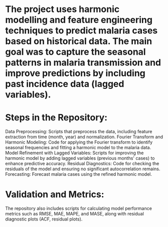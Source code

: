 # The project uses harmonic modelling and feature engineering techniques to predict malaria cases based on historical data. The main goal was to capture the seasonal patterns in malaria transmission and improve predictions by including past incidence data (lagged variables).

# Steps in the Repository:
Data Preprocessing: Scripts that preprocess the data, including feature extraction from time (month, year) and normalization.
Fourier Transform and Harmonic Modeling: Code for applying the Fourier transform to identify seasonal frequencies and fitting a harmonic model to the malaria data.
Model Refinement with Lagged Variables: Scripts for improving the harmonic model by adding lagged variables (previous months' cases) to enhance predictive accuracy.
Residual Diagnostics: Code for checking the residuals of the model and ensuring no significant autocorrelation remains.
Forecasting: Forecast malaria cases using the refined harmonic model.

# Validation and Metrics:
The repository also includes scripts for calculating model performance metrics such as RMSE, MAE, MAPE, and MASE, along with residual diagnostic plots (ACF, residual plots).
